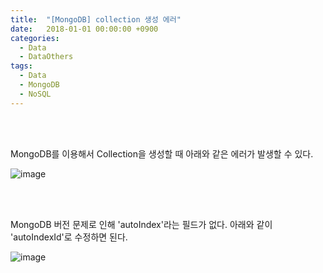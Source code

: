 ```yaml
---
title:  "[MongoDB] collection 생성 에러"
date:   2018-01-01 00:00:00 +0900
categories:
  - Data
  - DataOthers
tags:
  - Data
  - MongoDB
  - NoSQL
---
```


<br><br>

MongoDB를 이용해서 Collection을 생성할 때 아래와 같은 에러가 발생할 수 있다.

![image](https://user-images.githubusercontent.com/78892113/144739455-0e482321-8431-4bca-9eec-640e5065f24d.png)


<br><br>

MongoDB 버전 문제로 인해 'autoIndex'라는 필드가 없다. 아래와 같이 'autoIndexId'로 수정하면 된다.

![image](https://user-images.githubusercontent.com/78892113/144739490-37730525-09f8-4e25-86c6-b0e522153870.png)
